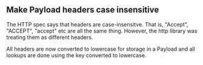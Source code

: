 ## Make Payload headers case insensitive

The HTTP spec says that headers are case-insensitve. That is, "Accept", "ACCEPT", "accept" etc are all the same thing. However, the http library was treating them as different headers.

All headers are now converted to lowercase for storage in a Payload and all lookups are done using the key converted to lowercase.
